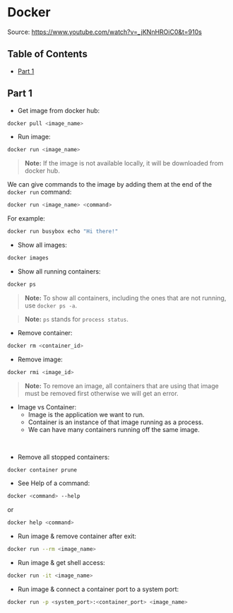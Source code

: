 # Docker
Source: https://www.youtube.com/watch?v=_jKNnHROiC0&t=910s


## Table of Contents
* [Part 1](#part-1)


<a id="part-1"></a>
## Part 1
* Get image from docker hub:

```bash
docker pull <image_name>
```

* Run image:

```bash
docker run <image_name>
```
> **Note:** If the image is not available locally, it will be downloaded from docker hub.  

We can give commands to the image by adding them at the end of the `docker run` command:

```bash
docker run <image_name> <command>
```
For example:

```bash
docker run busybox echo "Hi there!"
```

* Show all images:

```bash
docker images
```

* Show all running containers:

```bash
docker ps
```

> **Note:** To show all containers, including the ones that are not running, use `docker ps -a`.  

> **Note:** `ps` stands for `process status`.

* Remove container:

```bash
docker rm <container_id>
```

* Remove image:

```bash
docker rmi <image_id>
```
> **Note:** To remove an image, all containers that are using that image must be removed first otherwise we will get an error.


* Image vs Container:
  * Image is the application we want to run.
  * Container is an instance of that image running as a process.
  * We can have many containers running off the same image.  
  
<br>  

* Remove all stopped containers:  

```bash
docker container prune
```

* See Help of a command:
```bash
docker <command> --help
```
or
```bash
docker help <command>
```

* Run image & remove container after exit:
```bash
docker run --rm <image_name>
```

* Run image & get shell access:
```bash
docker run -it <image_name>
```

* Run image & connect a container port to a system port:
```bash
docker run -p <system_port>:<container_port> <image_name>
```

